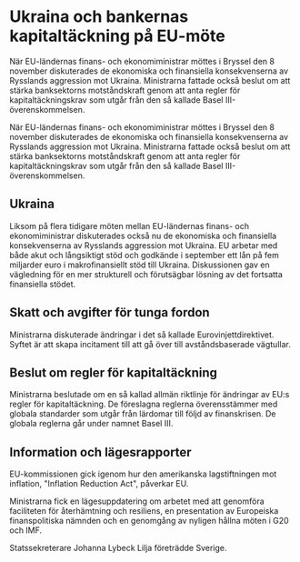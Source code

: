 # Ukraina och bankernas kapitaltäckning på EU-möte

När EU-ländernas finans- och ekonomiministrar möttes i Bryssel den 8 november diskuterades de ekonomiska och finansiella konsekvenserna av Rysslands aggression mot Ukraina. Ministrarna fattade också beslut om att stärka banksektorns motståndskraft genom att anta regler för kapitaltäckningskrav som utgår från den så kallade Basel III-överenskommelsen.

När EU-ländernas finans- och ekonomiministrar möttes i Bryssel den 8 november diskuterades de ekonomiska och finansiella konsekvenserna av Rysslands aggression mot Ukraina. Ministrarna fattade också beslut om att stärka banksektorns motståndskraft genom att anta regler för kapitaltäckningskrav som utgår från den så kallade Basel III-överenskommelsen.

## Ukraina

Liksom på flera tidigare möten mellan EU-ländernas finans- och ekonomiministrar diskuterades också nu de ekonomiska och finansiella konsekvenserna av Rysslands aggression mot Ukraina. EU arbetar med både akut och långsiktigt stöd och godkände i september ett lån på fem miljarder euro i makrofinansiellt stöd till Ukraina. Diskussionen gav en vägledning för en mer strukturell och förutsägbar lösning av det fortsatta finansiella stödet.

## Skatt och avgifter för tunga fordon

Ministrarna diskuterade ändringar i det så kallade Eurovinjettdirektivet. Syftet är att skapa incitament till att gå över till avståndsbaserade vägtullar.

## Beslut om regler för kapitaltäckning

Ministrarna beslutade om en så kallad allmän riktlinje för ändringar av EU:s regler för kapitaltäckning. De föreslagna reglerna överensstämmer med globala standarder som utgår från lärdomar till följd av finanskrisen. De globala reglerna går under namnet Basel III.

## Information och lägesrapporter

EU-kommissionen gick igenom hur den amerikanska lagstiftningen mot inflation, "Inflation Reduction Act", påverkar EU.

Ministrarna fick en lägesuppdatering om arbetet med att genomföra faciliteten för återhämtning och resiliens, en presentation av Europeiska finanspolitiska nämnden och en genomgång av nyligen hållna möten i G20 och IMF.

Statssekreterare Johanna Lybeck Lilja företrädde Sverige.
